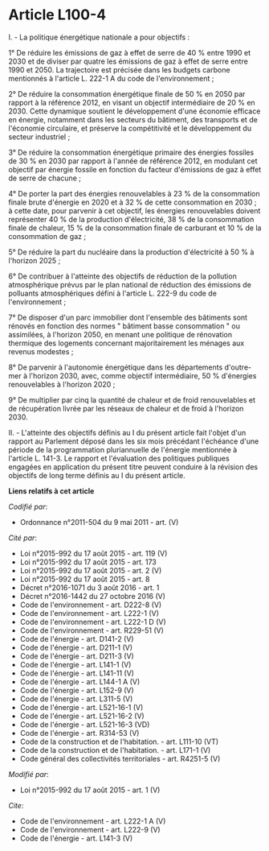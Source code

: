 # Article L100-4

I. - La politique énergétique nationale a pour objectifs : 

1° De réduire les émissions de gaz à effet de serre de 40 % entre 1990 et 2030 et de diviser par quatre les émissions de gaz
à effet de serre entre 1990 et 2050. La trajectoire est précisée dans les budgets carbone mentionnés à l'article L. 222-1 A
du code de l'environnement ; 

2° De réduire la consommation énergétique finale de 50 % en 2050 par rapport à la référence 2012, en visant un objectif
intermédiaire de 20 % en 2030. Cette dynamique soutient le développement d'une économie efficace en énergie, notamment dans
les secteurs du bâtiment, des transports et de l'économie circulaire, et préserve la compétitivité et le développement du
secteur industriel ; 

3° De réduire la consommation énergétique primaire des énergies fossiles de 30 % en 2030 par rapport à l'année de référence
2012, en modulant cet objectif par énergie fossile en fonction du facteur d'émissions de gaz à effet de serre de chacune ; 

4° De porter la part des énergies renouvelables à 23 % de la consommation finale brute d'énergie en 2020 et à 32 % de cette
consommation en 2030 ; à cette date, pour parvenir à cet objectif, les énergies renouvelables doivent représenter 40 % de la
production d'électricité, 38 % de la consommation finale de chaleur, 15 % de la consommation finale de carburant et 10 % de
la consommation de gaz ; 

5° De réduire la part du nucléaire dans la production d'électricité à 50 % à l'horizon 2025 ; 

6° De contribuer à l'atteinte des objectifs de réduction de la pollution atmosphérique prévus par le plan national de
réduction des émissions de polluants atmosphériques défini à l'article L. 222-9 du code de l'environnement ; 

7° De disposer d'un parc immobilier dont l'ensemble des bâtiments sont rénovés en fonction des normes " bâtiment basse
consommation " ou assimilées, à l'horizon 2050, en menant une politique de rénovation thermique des logements concernant
majoritairement les ménages aux revenus modestes ; 

8° De parvenir à l'autonomie énergétique dans les départements d'outre-mer à l'horizon 2030, avec, comme objectif
intermédiaire, 50 % d'énergies renouvelables à l'horizon 2020 ; 

9° De multiplier par cinq la quantité de chaleur et de froid renouvelables et de récupération livrée par les réseaux de
chaleur et de froid à l'horizon 2030. 

II. - L'atteinte des objectifs définis au I du présent article fait l'objet d'un rapport au Parlement déposé dans les six
mois précédant l'échéance d'une période de la programmation pluriannuelle de l'énergie mentionnée à l'article L. 141-3. Le
rapport et l'évaluation des politiques publiques engagées en application du présent titre peuvent conduire à la révision des
objectifs de long terme définis au I du présent article.

**Liens relatifs à cet article**

_Codifié par_:

  - Ordonnance n°2011-504 du 9 mai 2011 - art. (V)

_Cité par_:

  - Loi n°2015-992 du 17 août 2015 - art. 119 (V)
  - Loi n°2015-992 du 17 août 2015 - art. 173
  - Loi n°2015-992 du 17 août 2015 - art. 2 (V)
  - Loi n°2015-992 du 17 août 2015 - art. 8
  - Décret n°2016-1071 du 3 août 2016 - art. 1
  - Décret n°2016-1442 du 27 octobre 2016 (V)
  - Code de l'environnement - art. D222-8 (V)
  - Code de l'environnement - art. L222-1 (V)
  - Code de l'environnement - art. L222-1 D (V)
  - Code de l'environnement - art. R229-51 (V)
  - Code de l'énergie - art. D141-2 (V)
  - Code de l'énergie - art. D211-1 (V)
  - Code de l'énergie - art. D211-3 (V)
  - Code de l'énergie - art. L141-1 (V)
  - Code de l'énergie - art. L141-11 (V)
  - Code de l'énergie - art. L144-1 A (V)
  - Code de l'énergie - art. L152-9 (V)
  - Code de l'énergie - art. L311-5 (V)
  - Code de l'énergie - art. L521-16-1 (V)
  - Code de l'énergie - art. L521-16-2 (V)
  - Code de l'énergie - art. L521-16-3 (VD)
  - Code de l'énergie - art. R314-53 (V)
  - Code de la construction et de l'habitation. - art. L111-10 (VT)
  - Code de la construction et de l'habitation. - art. L171-1  (V)
  - Code général des collectivités territoriales - art. R4251-5 (V)

_Modifié par_:

  - Loi n°2015-992 du 17 août 2015 - art. 1 (V)

_Cite_:

  - Code de l'environnement - art. L222-1 A (V)
  - Code de l'environnement - art. L222-9 (V)
  - Code de l'énergie - art. L141-3 (V)
